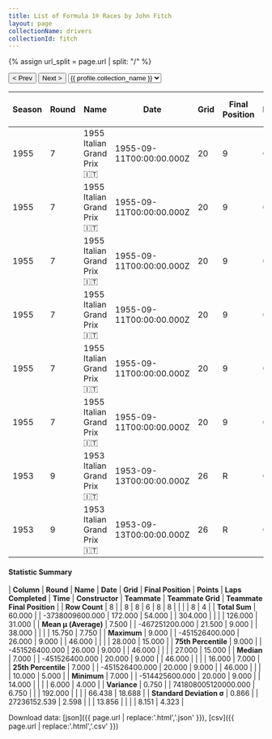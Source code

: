 ```yaml
---
title: List of Formula 1® Races by John Fitch
layout: page
collectionName: drivers
collectionId: fitch
---
```


{% assign url_split = page.url | split: "/" %}
<div id="collection-navigation">
<button onclick="selector.options[selector.selectedIndex-1].value && (window.location = selector.options[selector.selectedIndex-1].value);">&lt; Prev</button>
<button onclick="selector.options[selector.selectedIndex+1].value && (window.location = selector.options[selector.selectedIndex+1].value);">Next &gt;</button>
<select id="selector" onchange="this.options[this.selectedIndex].value && (window.location = this.options[this.selectedIndex].value);">
  {% for collectionId in site.data[page.collectionName].refs %}
    {% if collectionId == page.collectionId %}
      {% assign selected = "selected" %}
    {% else %}
      {% assign selected = "" %}
    {% endif %}
    {% assign profile = site.data[page.collectionName][collectionId].profile %}
    <option value="/f1/{{ page.collectionName }}/{{ collectionId }}/{{ url_split[4] }}" {{ selected }}>{{ profile.collection_name }}</option>
  {% endfor %}
</select>
</div>

| Season | Round | Name | Date | Grid | Final Position | Points | Laps Completed | Time | Constructor | Teammate | Teammate Grid | Teammate Final Position |
|--|--|--|--|--|--|--|--|--|--|--|--|--|
| 1955 | 7 | 1955 Italian Grand Prix 🇮🇹 | 1955-09-11T00:00:00.000Z | 20 | 9 | 0.0 | 46 |   | Maserati 🇮🇹 | [Jean Behra 🇫🇷](/f1/drivers/behra) | 6 | 4 |
| 1955 | 7 | 1955 Italian Grand Prix 🇮🇹 | 1955-09-11T00:00:00.000Z | 20 | 9 | 0.0 | 46 |   | Maserati 🇮🇹 | [Carlos Menditeguy 🇦🇷](/f1/drivers/menditeguy) | 16 | 5 |
| 1955 | 7 | 1955 Italian Grand Prix 🇮🇹 | 1955-09-11T00:00:00.000Z | 20 | 9 | 0.0 | 46 |   | Maserati 🇮🇹 | [Roberto Mieres 🇦🇷](/f1/drivers/mieres) | 7 | 7 |
| 1955 | 7 | 1955 Italian Grand Prix 🇮🇹 | 1955-09-11T00:00:00.000Z | 20 | 9 | 0.0 | 46 |   | Maserati 🇮🇹 | [Luigi Musso 🇮🇹](/f1/drivers/musso) | 10 | R |
| 1955 | 7 | 1955 Italian Grand Prix 🇮🇹 | 1955-09-11T00:00:00.000Z | 20 | 9 | 0.0 | 46 |   | Maserati 🇮🇹 | [Horace Gould 🇬🇧](/f1/drivers/gould) | 21 | R |
| 1955 | 7 | 1955 Italian Grand Prix 🇮🇹 | 1955-09-11T00:00:00.000Z | 20 | 9 | 0.0 | 46 |   | Maserati 🇮🇹 | [Peter Collins 🇬🇧](/f1/drivers/collins) | 11 | R |
| 1953 | 9 | 1953 Italian Grand Prix 🇮🇹 | 1953-09-13T00:00:00.000Z | 26 | R | 0.0 | 14 |   | HWM 🇬🇧 | [Yves Cabantous 🇫🇷](/f1/drivers/cabantous) | 28 | 15 |
| 1953 | 9 | 1953 Italian Grand Prix 🇮🇹 | 1953-09-13T00:00:00.000Z | 26 | R | 0.0 | 14 |   | HWM 🇬🇧 | [Lance Macklin 🇬🇧](/f1/drivers/macklin) | 27 | R |

#### Statistic Summary

| **Column** | **Round** | **Name** | **Date** | **Grid** | **Final Position** | **Points** | **Laps Completed** | **Time** | **Constructor** | **Teammate** | **Teammate Grid** | **Teammate Final Position** |
| **Row Count** | 8 |  | 8 | 8 | 6 | 8 | 8 |  |  |  | 8 | 4 |
| **Total Sum** | 60.000 |  | -3738009600.000 | 172.000 | 54.000 |  | 304.000 |  |  |  | 126.000 | 31.000 |
| **Mean μ (Average)** | 7.500 |  | -467251200.000 | 21.500 | 9.000 |  | 38.000 |  |  |  | 15.750 | 7.750 |
| **Maximum** | 9.000 |  | -451526400.000 | 26.000 | 9.000 |  | 46.000 |  |  |  | 28.000 | 15.000 |
| **75th Percentile** | 9.000 |  | -451526400.000 | 26.000 | 9.000 |  | 46.000 |  |  |  | 27.000 | 15.000 |
| **Median** | 7.000 |  | -451526400.000 | 20.000 | 9.000 |  | 46.000 |  |  |  | 16.000 | 7.000 |
| **25th Percentile** | 7.000 |  | -451526400.000 | 20.000 | 9.000 |  | 46.000 |  |  |  | 10.000 | 5.000 |
| **Minimum** | 7.000 |  | -514425600.000 | 20.000 | 9.000 |  | 14.000 |  |  |  | 6.000 | 4.000 |
| **Variance** | 0.750 |  | 741808005120000.000 | 6.750 |  |  | 192.000 |  |  |  | 66.438 | 18.688 |
| **Standard Deviation σ** | 0.866 |  | 27236152.539 | 2.598 |  |  | 13.856 |  |  |  | 8.151 | 4.323 |

Download data: [json]({{ page.url | replace:'.html','.json' }}), [csv]({{ page.url | replace:'.html','.csv' }})
